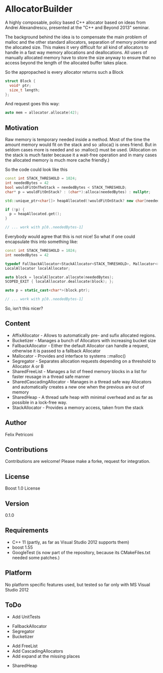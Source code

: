 AllocatorBuilder
================

A highly composable, policy based C++ allocator based on ideas from Andrei Alexandrescu, presented at the "C++ and Beyond 2013" seminar.

The background behind the idea is to compensate the main problem of malloc and the other standard allocators, separation of memory pointer and the allocated size. This makes it very difficult for all kind of allocators to handle in a fast way memory allocations and deallocations. 
All users of manually allocated memory have to store the size anyway to ensure that no access beyond the length of the allocated buffer takes place.

So the appropached is every allocator returns such a Block
```C++
struct Block {
  void* ptr;
  size_t length;
};
```

And request goes this way:
```C++
auto mem = allocator.allocate(42);
```

Motivation
----------
Raw memory is temporary needed inside a method. Most of the time the amount memory would fit on the stack and so :alloca() is ones friend. But in seldom cases more is needed and so :malloc() must be used. (Allocation on the stack is much faster because it a wait-free operation and in many cases the allocated memory is much more cache friendly.)

So the code could look like this
```C++ 
const int STACK_THRESHOLD = 1024;
int neededBytes = 42
bool wouldFitOnTheStack = neededBytes < STACK_THRESHOLD;
char* p = wouldFitOnStack? : (char*):alloca(neededBytes) : nullptr;

std::unique_ptr<char[]> heapAllocated(!wouldFitOnStack? new char[neededBytes] : nullptr);

if (!p) {
  p = heapAllocated.get();
}

// ... work with p[0..neededBytes-1]
```

Everybody would agree that this is not nice! So what if one could encapsulate this into something like:
```C++
const int STACK_THRESHOLD = 1024;
int neededBytes = 42

typedef FallbackAllocator<StackAllocator<STACK_THRESHOLD>, Mallocator<>> LocalAllocator; 
LocalAllocator localAllocator;

auto block = localAllocator.allocate(neededBytes);
SCOPED_EXIT { localAllocator.deallocate(block); };

auto p = static_cast<char*>(block.ptr);

// ... work with p[0..neededBytes-1]
```  
So, isn't this nicer? 
  
  
Content
-------
  * AffixAllocator - Allows to automatically pre- and sufix allocated regions.
  * Bucketizer - Manages a bunch of Allocators with increasing bucket size
  * FallbackAllocator - Either the default Allocator can handle a request, otherwise it is passed to a fallback Allocator
  * Mallocator - Provides and interface to systems ::malloc()
  * Segregator - Separates allocation requests depending on a threshold to Allocator A or B
  * SharedFreeList - Manages a list of freed memory blocks in a list for faster reusage in a thread safe manner
  * SharedCascadingAllocator - Manages in a thread safe way Allocators and automatically creates a new one when the previous are out of memory
  * SharedHeap - A thread safe heap with minimal overhead and as far as possible in a lock-free way.
  * StackAllocator - Provides a memory access, taken from the stack
  

Author 
------
  Felix Petriconi
  

Contributions
-------------

Contributions are welcome! Please make a forke, request for integration.
  
License
-------
  Boost 1.0 License


Version
-------
  0.1.0

Requirements
------------
  * C++ 11 (partly, as far as Visual Studio 2012 supports them)
  * boost 1.55
  * GoogleTest (is now part of the repository, because its CMakeFiles.txt needed some patches.)


Platform
--------
  No platform specific features used, but tested so far only with MS Visual Studio 2012

ToDo
----
  * Add UnitTests
  - FallbackAllocator
  - Segregator
  - Bucketizer
  * Add FreeList
  * Add CascadingAllocators
  * Add expand at the missing places
  - SharedHeap



